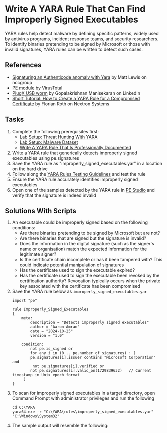# Write A YARA Rule That Can Find Improperly Signed Executables
YARA rules help detect malware by defining specific patterns, widely used by antivirus programs, incident response teams, and security researchers. To identify binaries pretending to be signed by Microsoft or those with invalid signatures, YARA rules can be written to detect such cases.


## References
- [Signaturing an Authenticode anomaly with Yara](https://www.nccgroup.com/us/research-blog/signaturing-an-authenticode-anomaly-with-yara/) by Matt Lewis on nccgroup
- [PE module](https://yara.readthedocs.io/en/stable/modules/pe.html#reference) by VirusTotal
- [PlugX USB worm](https://www.linkedin.com/posts/mgopikrish_iocsdllsideloading-plugx-usbworm-2023-03-activity-7189578122810273792-haZh/) by Gopalakrishnan Manisekaran on LinkedIn
- [Short Tutorial: How to Create a YARA Rule for a Compromised Certificate](https://www.nextron-systems.com/2018/11/01/short-tutorial-how-to-create-a-yara-rule-for-a-compromised-certificate/) by Florian Roth on Nextron Systems

## Tasks
1. Complete the following prerequisites first:
   - [Lab Setup: Threat Hunting With YARA](https://github.com/aaronamran/MCSI-Remote-Cybersecurity-Internship/blob/main/Threat%20Hunting/threat-hunting-yara.md)
   - [Lab Setup: Malware Dataset](https://github.com/aaronamran/MCSI-Remote-Cybersecurity-Internship/blob/main/Threat%20Hunting/malware-dataset.md)
   - [Write A YARA Rule That Is Professionally Documented](https://github.com/aaronamran/MCSI-Remote-Cybersecurity-Internship/blob/main/Threat%20Hunting/pro-documented-yara-rule.md)
2. Write a YARA rule that generically detects improperly signed executables using pe.signatures
3. Save the YARA rule as "improperly_signed_executables.yar" in a location on the hard drive
4. Follow along the [YARA Rules Testing Guidelines](https://github.com/aaronamran/MCSI-Remote-Cybersecurity-Internship/blob/main/Threat%20Hunting/pro-documented-yara-rule.md#yara-rules-testing-guidelines) and test the rule
5. Ensure the YARA rule accurately identifies improperly signed executables
6. Open one of the samples detected by the YARA rule in [PE Studio](https://www.winitor.com/download) and verify that the signature is indeed invalid

## Solutions With Scripts
1. An executable could be improperly signed based on the following conditions:
   - Are there binaries pretending to be signed by Microsoft but are not?
   - Are there binaries that are signed but the signature is invalid?
   - Does the information in the digital signature (such as the signer's name or organisation) match the expected information for the legitimate signer?
   - Is the certificate chain incomplete or has it been tampered with? This could indicate potential manipulation of signatures
   - Has the certificate used to sign the executable expired?
   - Has the certificate used to sign the executable been revoked by the certification authority? Revocation typically occurs when the private key associated with the certificate has been compromised
2. Save the YARA rule below as `improperly_signed_executables.yar`
   ```
   import "pe"
   
   rule Improperly_Signed_Executables
   {
       meta:
           description = "Detects improperly signed executables"
           author = "Aaron Amran"
           date = "2024-10-25"
           version = "1.0"
   
       condition:
           not pe.is_signed or
           for any i in (0 .. pe.number_of_signatures) : (
           pe.signatures[i].issuer contains "Microsoft Corporation" and 
	        not pe.signatures[i].verified or
           not pe.signatures[i].valid_on(1729839632)   // Current timestamp in Unix epoch format
        )        
   }
   ```
3. To scan for improperly signed executables in a target directory, open Command Prompt with administrator privileges and run the following
   ```
   cd C:\YARA
   yara64.exe -r "C:\YARA\rules\improperly_signed_executables.yar" "C:\Windows\System32"
   ```
4. The sample output will resemble the following:
   

